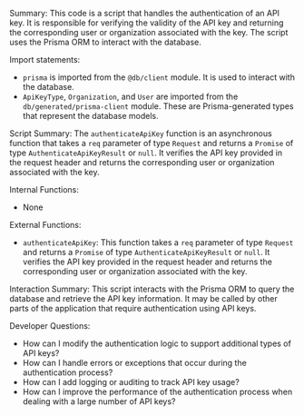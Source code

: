 Summary:
This code is a script that handles the authentication of an API key. It is responsible for verifying the validity of the API key and returning the corresponding user or organization associated with the key. The script uses the Prisma ORM to interact with the database.

Import statements:
- `prisma` is imported from the `@db/client` module. It is used to interact with the database.
- `ApiKeyType`, `Organization`, and `User` are imported from the `db/generated/prisma-client` module. These are Prisma-generated types that represent the database models.

Script Summary:
The `authenticateApiKey` function is an asynchronous function that takes a `req` parameter of type `Request` and returns a `Promise` of type `AuthenticateApiKeyResult` or `null`. It verifies the API key provided in the request header and returns the corresponding user or organization associated with the key.

Internal Functions:
- None

External Functions:
- `authenticateApiKey`: This function takes a `req` parameter of type `Request` and returns a `Promise` of type `AuthenticateApiKeyResult` or `null`. It verifies the API key provided in the request header and returns the corresponding user or organization associated with the key.

Interaction Summary:
This script interacts with the Prisma ORM to query the database and retrieve the API key information. It may be called by other parts of the application that require authentication using API keys.

Developer Questions:
- How can I modify the authentication logic to support additional types of API keys?
- How can I handle errors or exceptions that occur during the authentication process?
- How can I add logging or auditing to track API key usage?
- How can I improve the performance of the authentication process when dealing with a large number of API keys?